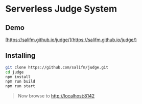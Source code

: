 # Serverless Judge System

## Demo

[https://salifm.github.io/judge/](https://salifm.github.io/judge/)

## Installing

```bash
git clone https://github.com/salifm/judge.git
cd judge
npm install
npm run build
npm run start
```

> Now browse to [http://localhost:8142](http://localhost:8142/)
